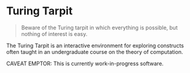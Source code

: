 <!--
  SPDX-FileCopyrightText: 2022 Severen Redwood <me@severen.dev>
  SPDX-FileCopyrightText: 2022 Keetley Rate <fridgeineyes@gmail.com>
  SPDX-License-Identifier: CC-BY-SA-4.0
-->

# Turing Tarpit

> Beware of the Turing tarpit in which everything is possible, but nothing of interest is
> easy.

The Turing Tarpit is an interactive environment for exploring constructs often
taught in an undergraduate course on the theory of computation.

CAVEAT EMPTOR: This is currently work-in-progress software.
